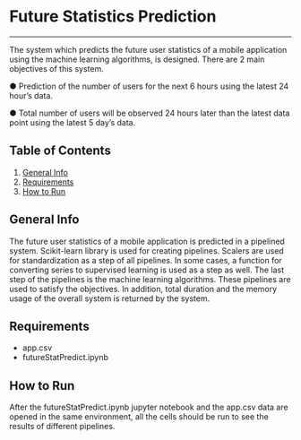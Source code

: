 # Future Statistics Prediction
***

The system which predicts the future user statistics of a mobile application using the machine learning algorithms, is designed. There are 2 main objectives of this system. 

● Prediction of the number of users for the next 6 hours using the latest 24 hour’s data.

● Total number of users will be observed 24 hours later than the latest data point using the latest 5 day’s data.


## Table of Contents
1. [General Info](#general-info)
2. [Requirements](#technologies)
3. [How to Run](#installation)

## General Info
The future user statistics of a mobile application is predicted in a pipelined system. Scikit-learn library is used for creating pipelines. Scalers are used for standardization as a step of all pipelines. In some cases, a function for converting series to supervised learning is used as a step as well. The last step of the pipelines is the machine learning algorithms. These pipelines are used to satisfy the objectives. In addition, total duration and the memory usage of the overall system is returned by the system.

## Requirements

* app.csv
* futureStatPredict.ipynb

## How to Run

After the futureStatPredict.ipynb jupyter notebook and the app.csv data are opened in the same environment, all the cells should be run to see the results of different pipelines. 
